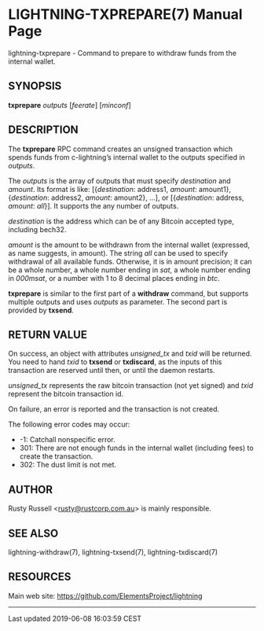LIGHTNING-TXPREPARE(7) Manual Page
==================================
lightning-txprepare - Command to prepare to withdraw funds from the
internal wallet.

SYNOPSIS
--------

**txprepare** *outputs* \[*feerate*\] \[*minconf*\]

DESCRIPTION
-----------

The **txprepare** RPC command creates an unsigned transaction which
spends funds from c-lightning’s internal wallet to the outputs specified
in *outputs*.

The *outputs* is the array of outputs that must specify *destination*
and *amount*. Its format is like:
\[\{*destination*: address1, *amount*: amount1\},
\{*destination*: address2, *amount*: amount2\}, \.\.\.\],
or
\[\{*destination*: address, *amount*: *all*\}\]\.
It supports the any number of outputs.

*destination* is the address which can be of any Bitcoin accepted type,
including bech32.

*amount* is the amount to be withdrawn from the internal wallet (expressed,
as name suggests, in amount). The string *all* can be used to specify
withdrawal of all available funds. Otherwise, it is in amount precision; it
can be a whole number, a whole number ending in *sat*, a whole number ending
in *000msat*, or a number with 1 to 8 decimal places ending in *btc*.

**txprepare** is similar to the first part of a **withdraw** command, but
supports multiple outputs and uses *outputs* as parameter. The second part
is provided by **txsend**.

RETURN VALUE
------------

On success, an object with attributes *unsigned\_tx* and *txid* will be
returned. You need to hand *txid* to **txsend** or **txdiscard**, as the
inputs of this transaction are reserved until then, or until the daemon
restarts.

*unsigned\_tx* represents the raw bitcoin transaction (not yet signed)
and *txid* represent the bitcoin transaction id.

On failure, an error is reported and the transaction is not created.

The following error codes may occur:
- -1: Catchall nonspecific error.
- 301: There are not enough funds in the internal wallet (including
fees) to create the transaction.
- 302: The dust limit is not met.

AUTHOR
------

Rusty Russell <<rusty@rustcorp.com.au>> is mainly responsible.

SEE ALSO
--------

lightning-withdraw(7), lightning-txsend(7), lightning-txdiscard(7)

RESOURCES
---------

Main web site: <https://github.com/ElementsProject/lightning>

------------------------------------------------------------------------

Last updated 2019-06-08 16:03:59 CEST
